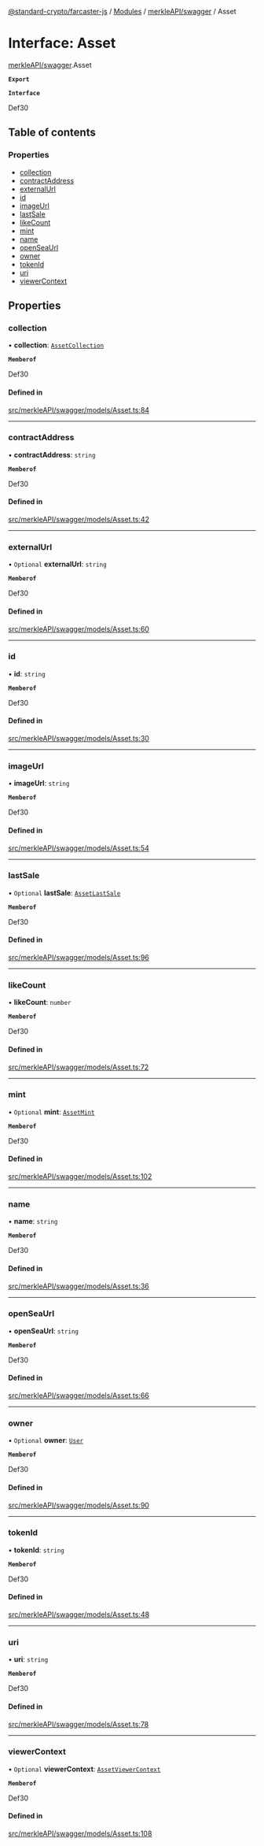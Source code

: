 [@standard-crypto/farcaster-js](../README.md) / [Modules](../modules.md) / [merkleAPI/swagger](../modules/merkleAPI_swagger.md) / Asset

# Interface: Asset

[merkleAPI/swagger](../modules/merkleAPI_swagger.md).Asset

**`Export`**

**`Interface`**

Def30

## Table of contents

### Properties

- [collection](merkleAPI_swagger.Asset.md#collection)
- [contractAddress](merkleAPI_swagger.Asset.md#contractaddress)
- [externalUrl](merkleAPI_swagger.Asset.md#externalurl)
- [id](merkleAPI_swagger.Asset.md#id)
- [imageUrl](merkleAPI_swagger.Asset.md#imageurl)
- [lastSale](merkleAPI_swagger.Asset.md#lastsale)
- [likeCount](merkleAPI_swagger.Asset.md#likecount)
- [mint](merkleAPI_swagger.Asset.md#mint)
- [name](merkleAPI_swagger.Asset.md#name)
- [openSeaUrl](merkleAPI_swagger.Asset.md#openseaurl)
- [owner](merkleAPI_swagger.Asset.md#owner)
- [tokenId](merkleAPI_swagger.Asset.md#tokenid)
- [uri](merkleAPI_swagger.Asset.md#uri)
- [viewerContext](merkleAPI_swagger.Asset.md#viewercontext)

## Properties

### collection

• **collection**: [`AssetCollection`](merkleAPI_swagger.AssetCollection.md)

**`Memberof`**

Def30

#### Defined in

[src/merkleAPI/swagger/models/Asset.ts:84](https://github.com/standard-crypto/farcaster-js/blob/main/src/merkleAPI/swagger/models/Asset.ts#L84)

___

### contractAddress

• **contractAddress**: `string`

**`Memberof`**

Def30

#### Defined in

[src/merkleAPI/swagger/models/Asset.ts:42](https://github.com/standard-crypto/farcaster-js/blob/main/src/merkleAPI/swagger/models/Asset.ts#L42)

___

### externalUrl

• `Optional` **externalUrl**: `string`

**`Memberof`**

Def30

#### Defined in

[src/merkleAPI/swagger/models/Asset.ts:60](https://github.com/standard-crypto/farcaster-js/blob/main/src/merkleAPI/swagger/models/Asset.ts#L60)

___

### id

• **id**: `string`

**`Memberof`**

Def30

#### Defined in

[src/merkleAPI/swagger/models/Asset.ts:30](https://github.com/standard-crypto/farcaster-js/blob/main/src/merkleAPI/swagger/models/Asset.ts#L30)

___

### imageUrl

• **imageUrl**: `string`

**`Memberof`**

Def30

#### Defined in

[src/merkleAPI/swagger/models/Asset.ts:54](https://github.com/standard-crypto/farcaster-js/blob/main/src/merkleAPI/swagger/models/Asset.ts#L54)

___

### lastSale

• `Optional` **lastSale**: [`AssetLastSale`](merkleAPI_swagger.AssetLastSale.md)

**`Memberof`**

Def30

#### Defined in

[src/merkleAPI/swagger/models/Asset.ts:96](https://github.com/standard-crypto/farcaster-js/blob/main/src/merkleAPI/swagger/models/Asset.ts#L96)

___

### likeCount

• **likeCount**: `number`

**`Memberof`**

Def30

#### Defined in

[src/merkleAPI/swagger/models/Asset.ts:72](https://github.com/standard-crypto/farcaster-js/blob/main/src/merkleAPI/swagger/models/Asset.ts#L72)

___

### mint

• `Optional` **mint**: [`AssetMint`](merkleAPI_swagger.AssetMint.md)

**`Memberof`**

Def30

#### Defined in

[src/merkleAPI/swagger/models/Asset.ts:102](https://github.com/standard-crypto/farcaster-js/blob/main/src/merkleAPI/swagger/models/Asset.ts#L102)

___

### name

• **name**: `string`

**`Memberof`**

Def30

#### Defined in

[src/merkleAPI/swagger/models/Asset.ts:36](https://github.com/standard-crypto/farcaster-js/blob/main/src/merkleAPI/swagger/models/Asset.ts#L36)

___

### openSeaUrl

• **openSeaUrl**: `string`

**`Memberof`**

Def30

#### Defined in

[src/merkleAPI/swagger/models/Asset.ts:66](https://github.com/standard-crypto/farcaster-js/blob/main/src/merkleAPI/swagger/models/Asset.ts#L66)

___

### owner

• `Optional` **owner**: [`User`](merkleAPI_swagger.User.md)

**`Memberof`**

Def30

#### Defined in

[src/merkleAPI/swagger/models/Asset.ts:90](https://github.com/standard-crypto/farcaster-js/blob/main/src/merkleAPI/swagger/models/Asset.ts#L90)

___

### tokenId

• **tokenId**: `string`

**`Memberof`**

Def30

#### Defined in

[src/merkleAPI/swagger/models/Asset.ts:48](https://github.com/standard-crypto/farcaster-js/blob/main/src/merkleAPI/swagger/models/Asset.ts#L48)

___

### uri

• **uri**: `string`

**`Memberof`**

Def30

#### Defined in

[src/merkleAPI/swagger/models/Asset.ts:78](https://github.com/standard-crypto/farcaster-js/blob/main/src/merkleAPI/swagger/models/Asset.ts#L78)

___

### viewerContext

• `Optional` **viewerContext**: [`AssetViewerContext`](merkleAPI_swagger.AssetViewerContext.md)

**`Memberof`**

Def30

#### Defined in

[src/merkleAPI/swagger/models/Asset.ts:108](https://github.com/standard-crypto/farcaster-js/blob/main/src/merkleAPI/swagger/models/Asset.ts#L108)
